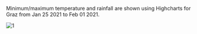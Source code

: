 Minimum/maximum temperature and rainfall are shown using Highcharts for Graz from Jan 25 2021 to Feb 01 2021.


![1](https://user-images.githubusercontent.com/93218724/159559401-0ddc5346-4ae4-4ace-a562-fd682319c78c.png)
